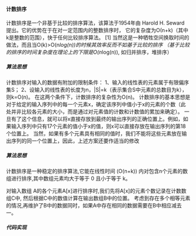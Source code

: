 #### 计数排序

计数排序是一个非基于比较的排序算法，该算法于1954年由 Harold H. Seward 提出。它的优势在于在对一定范围内的整数排序时，
它的复杂度为Ο(n+k)（其中k是整数的范围），快于任何比较排序算法。 
[1]  当然这是一种牺牲空间换取时间的做法，而且当O(k)>O(n*log(n))的时候其效率反而不如基于比较的排序
（基于比较的排序的时间复杂度在理论上的下限是O(n*log(n)), 如归并排序，堆排序）

##### 算法思想

计数排序对输入的数据有附加的限制条件：
1、输入的线性表的元素属于有限偏序集S；
2、设输入的线性表的长度为n，|S|=k（表示集合S中元素的总数目为k），则k=O(n)。
在这两个条件下，计数排序的复杂性为O(n)。
计数排序的基本思想是对于给定的输入序列中的每一个元素x，确定该序列中值小于x的元素的个数（此处并非比较各元素的大小，而是通过对元素值的计数和计数值的累加来确定）。
一旦有了这个信息，就可以将x直接存放到最终的输出序列的正确位置上。例如，如果输入序列中只有17个元素的值小于x的值，则x可以直接存放在输出序列的第18个位置上。
当然，如果有多个元素具有相同的值时，我们不能将这些元素放在输出序列的同一个位置上，因此，上述方案还要作适当的修改

##### 算法思想

计数排序是一种稳定的排序算法,它能在线性时间 (O(n+k)) 内对包含n个元素的数组进行排序,其中数组元素均大于等于 0 且小于等于 k。

对输入数组 A的各个元素A[x]进行排序时,我们先将A[x]的元素个数记录在计数数组C中, 然后根据C中的数值计算在输出数组B中的位置。
考虑到存在多个相等元素的情况,再维护了B中的数据同时，如果A中存在相同的数据需要在B中相应减去一。

##### 代码实现
```aidl

```
